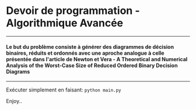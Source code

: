 # Devoir de programmation - Algorithmique Avancée
---
#### Le but du problème consiste à générer des diagrammes de décision binaires, réduits et ordonnés avec une aproche analogue à celle présentée dans l'article de Newton et Vera - A Theoretical and Numerical Analysis of the Worst-Case Size of Reduced Ordered Binary Decision Diagrams
---
Exécuter simplement en faisant: `python main.py`


Enjoy..
